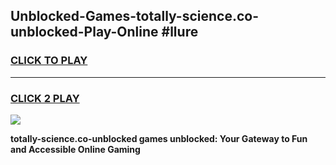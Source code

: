 
## Unblocked-Games-totally-science.co-unblocked-Play-Online #llure
<h3>
<a href="https://news.freeplayer.one?title=totally-science.co-unblocked&ref=3">CLICK TO PLAY</a></h3>
<hr>

<h3>
<a href="https://news.freeplayer.one?title=totally-science.co-unblocked&ref=3">CLICK 2 PLAY</a>
  
</h3>

<a href="https://news.freeplayer.one?title=totally-science.co-unblocked&ref=3"><img src="https://clearcache.store/games.png"></a>


**totally-science.co-unblocked games unblocked: Your Gateway to Fun and Accessible Online Gaming**
